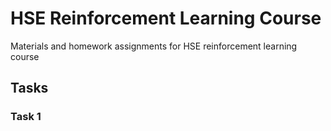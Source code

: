 # HSE Reinforcement Learning Course

Materials and homework assignments for HSE reinforcement learning course

## Tasks

### Task 1
